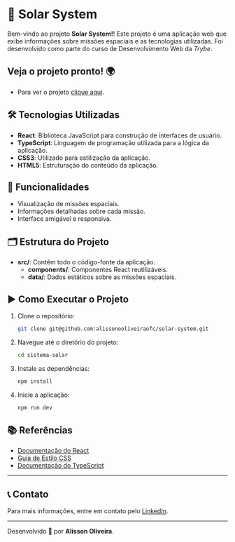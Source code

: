 # 🌌 Solar System

Bem-vindo ao projeto **Solar System!**! Este projeto é uma aplicação web que exibe informações sobre missões espaciais e as tecnologias utilizadas. Foi desenvolvido como parte do curso de Desenvolvimento Web da _Trybe_.

## Veja o projeto pronto! 🌍

- Para ver o projeto [clique aqui](https://solarsystemplanets.vercel.app/).

## 🛠️ Tecnologias Utilizadas

- **React**: Biblioteca JavaScript para construção de interfaces de usuário.
- **TypeScript**: Linguagem de programação utilizada para a lógica da aplicação.
- **CSS3**: Utilizado para estilização da aplicação.
- **HTML5**: Estruturação do conteúdo da aplicação.

## 🚀 Funcionalidades

- Visualização de missões espaciais.
- Informações detalhadas sobre cada missão.
- Interface amigável e responsiva.

## 🗂️ Estrutura do Projeto

- **src/**: Contém todo o código-fonte da aplicação.
  - **components/**: Componentes React reutilizáveis.
  - **data/**: Dados estáticos sobre as missões espaciais.

## ▶️ Como Executar o Projeto

1. Clone o repositório:
   ```bash
   git clone git@github.com:alissonooliveiraofc/solar-system.git
   ```
2. Navegue até o diretório do projeto:
   ```bash
   cd sistema-solar
   ```
3. Instale as dependências:
   ```bash
   npm install
   ```
4. Inicie a aplicação:
   ```bash
   npm run dev
   ```

## 📚 Referências

- [Documentação do React](https://reactjs.org/docs/getting-started.html)
- [Guia de Estilo CSS](https://developer.mozilla.org/en-US/docs/Web/CSS)
- [Documentação do TypeScript](https://www.typescriptlang.org/docs/)

---

## 📞 Contato

Para mais informações, entre em contato pelo [LinkedIn](https://www.linkedin.com/in/alissonooliveira).

---

Desenvolvido 💚 por **Alisson Oliveira**.
